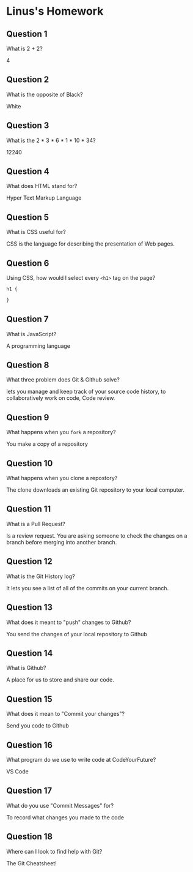 # Linus's Homework

## Question 1

What is 2 + 2?

4

## Question 2

What is the opposite of Black?

White

## Question 3

What is the  2 * 3 * 6 * 1 * 10 * 34?

12240

## Question 4 

What does HTML stand for?

Hyper Text Markup Language

## Question 5

What is CSS useful for?

CSS is the language for describing the presentation of Web pages.

## Question 6

Using CSS, how would I select every `<h1>` tag on the page?

```css
h1 {

}
```

## Question 7

What is JavaScript?

A programming language

## Question 8

What three problem does Git & Github solve?

lets you manage and keep track of your source code history, to collaboratively work on code, Code review.

## Question 9

What happens when you `fork` a repository?

You make a copy of a repository

## Question 10 

What happens when you clone a repostory?

The clone downloads an existing Git repository to your local computer.

## Question 11

What is a Pull Request?

Is a review request. You are asking someone to check the changes on a branch before merging into another branch.

## Question 12

What is the Git History log?

It lets you see a list of all of the commits on your current branch.

## Question 13

What does it meant to "push" changes to Github?

You send the changes of your local repository to Github

## Question 14

What is Github?

A place for us to store and share our code.

## Question 15

What does it mean to "Commit your changes"?

Send you code to Github

## Question 16

What program do we use to write code at CodeYourFuture?

VS Code

## Question 17

What do you use "Commit Messages" for?

To record what changes you made to the code

## Question 18

Where can I look to find help with Git?

The Git Cheatsheet!
